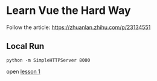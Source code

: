 # Learn Vue the Hard Way

Follow the article: https://zhuanlan.zhihu.com/p/23134551


## Local Run
```
python -m SimpleHTTPServer 8000
```
open [lesson 1](http://localhost:8000/lesson_1.html)
